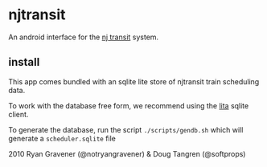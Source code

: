 # njtransit

An android interface for the [nj transit](http://www.njtransit.com/) system.

## install

This app comes bundled with an sqlite lite store of njtransit train scheduling data. 

To work with the database free form, we recommend using the [lita](http://www.dehats.com/drupal/?q=node/58) sqlite client.

To generate the database, run the script `./scripts/gendb.sh` which will generate a `scheduler.sqlite` file

2010 Ryan Gravener (@notryangravener) & Doug Tangren (@softprops)